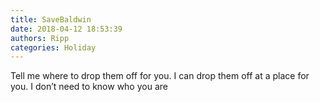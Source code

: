 ```yaml
---
title: SaveBaldwin
date: 2018-04-12 18:53:39
authors: Ripp
categories: Holiday
---
```


 Tell me where to drop them off for you.  I can drop them off at a place for you.  I don’t need to know who you are